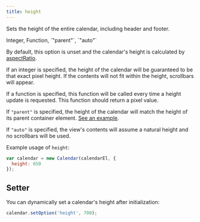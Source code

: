 ```yaml
---
title: height
---
```


Sets the height of the entire calendar, including header and footer.

<div class='spec' markdown='1'>
Integer, Function, `"parent"`, `"auto"`
</div>

By default, this option is unset and the calendar's height is calculated by [aspectRatio](aspectRatio).

If an integer is specified, the height of the calendar will be guaranteed to be that exact pixel height.
If the contents will not fit within the height, scrollbars will appear.

If a function is specified, this function will be called every time a height update is requested. This function should return a pixel value.

If `"parent"` is specified, the height of the calendar will match the height of its parent container element. [See an example](full-height-demo).

If `"auto"` is specified, the view's contents will assume a natural height and no scrollbars will be used.

Example usage of `height`:

```js
var calendar = new Calendar(calendarEl, {
  height: 650
});
```

## Setter

You can dynamically set a calendar's height after initialization:

```js
calendar.setOption('height', 700);
```

